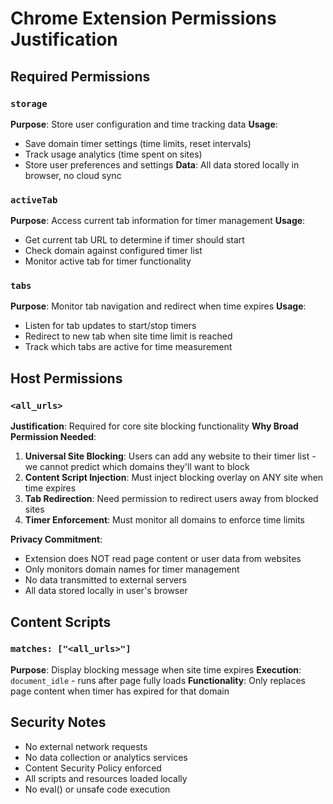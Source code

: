 # Chrome Extension Permissions Justification

## Required Permissions

### `storage`
**Purpose**: Store user configuration and time tracking data
**Usage**: 
- Save domain timer settings (time limits, reset intervals)
- Track usage analytics (time spent on sites)
- Store user preferences and settings
**Data**: All data stored locally in browser, no cloud sync

### `activeTab`
**Purpose**: Access current tab information for timer management
**Usage**:
- Get current tab URL to determine if timer should start
- Check domain against configured timer list
- Monitor active tab for timer functionality

### `tabs`
**Purpose**: Monitor tab navigation and redirect when time expires
**Usage**:
- Listen for tab updates to start/stop timers
- Redirect to new tab when site time limit is reached
- Track which tabs are active for time measurement

## Host Permissions

### `<all_urls>`
**Justification**: Required for core site blocking functionality
**Why Broad Permission Needed**:
1. **Universal Site Blocking**: Users can add any website to their timer list - we cannot predict which domains they'll want to block
2. **Content Script Injection**: Must inject blocking overlay on ANY site when time expires
3. **Tab Redirection**: Need permission to redirect users away from blocked sites
4. **Timer Enforcement**: Must monitor all domains to enforce time limits

**Privacy Commitment**:
- Extension does NOT read page content or user data from websites
- Only monitors domain names for timer management
- No data transmitted to external servers
- All data stored locally in user's browser

## Content Scripts

### `matches: ["<all_urls>"]`
**Purpose**: Display blocking message when site time expires
**Execution**: `document_idle` - runs after page fully loads
**Functionality**: Only replaces page content when timer has expired for that domain

## Security Notes

- No external network requests
- No data collection or analytics services
- Content Security Policy enforced
- All scripts and resources loaded locally
- No eval() or unsafe code execution